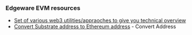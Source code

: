 
### Edgeware EVM resources

* [Set of various web3 utilities/appraoches to give you technical overview](https://github.com/hicommonwealth/frontier-tester)
* [Convert Substrate address to Ethereum address](https://dev-kodadot.netlify.app/#/toolbox) - Convert Address